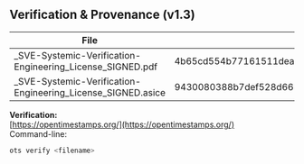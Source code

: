 ## Verification & Provenance (v1.3)
| File | SHA-256 | Timestamp |
|------|----------|------------|
| _SVE-Systemic-Verification-Engineering_License_SIGNED.pdf | 4b65cd554b77161511dea19ea7fbdb457d202bf42d2dbd9cb57843380702e60e | OpenTimestamps proof (.ots) |
| _SVE-Systemic-Verification-Engineering_License_SIGNED.asice | 9430080388b7def528d66576732880730e14a389498eccd0dfcad40bbe6e2f62 | OpenTimestamps proof (.ots) |

**Verification:**  
[https://opentimestamps.org/](https://opentimestamps.org/)  
Command-line:  
```bash
ots verify <filename>
```